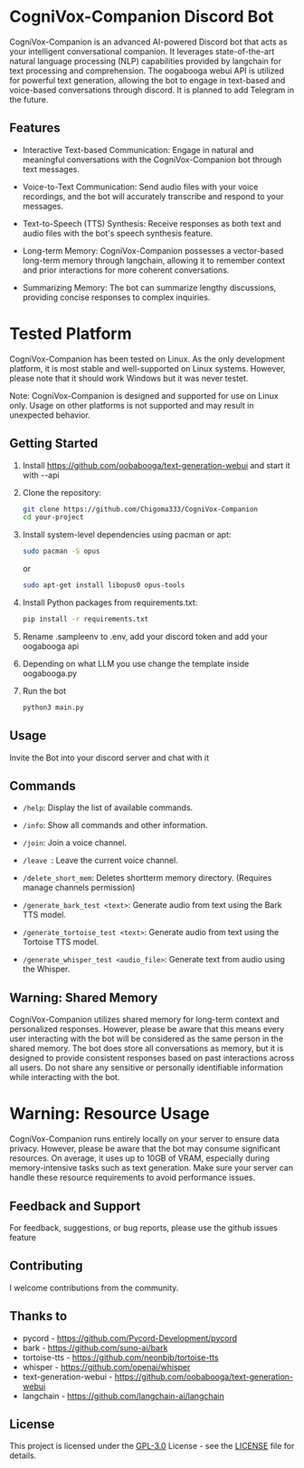 # CogniVox-Companion Discord Bot

CogniVox-Companion is an advanced AI-powered Discord bot that acts as your intelligent conversational companion. It leverages state-of-the-art natural language processing (NLP) capabilities provided by langchain for text processing and comprehension. The oogabooga webui API is utilized for powerful text generation, allowing the bot to engage in text-based and voice-based conversations through discord. It is planned to add Telegram in the future.

## Features

- Interactive Text-based Communication: Engage in natural and meaningful conversations with the CogniVox-Companion bot through text messages.

- Voice-to-Text Communication: Send audio files with your voice recordings, and the bot will accurately transcribe and respond to your messages.

- Text-to-Speech (TTS) Synthesis: Receive responses as both text and audio files with the bot's speech synthesis feature.

- Long-term Memory: CogniVox-Companion possesses a vector-based long-term memory through langchain, allowing it to remember context and prior interactions for more coherent conversations.

- Summarizing Memory: The bot can summarize lengthy discussions, providing concise responses to complex inquiries.

#  Tested Platform

CogniVox-Companion has been tested on Linux. As the only development platform, it is most stable and well-supported on Linux systems. However, please note that it should work Windows but it was never testet. 

Note: CogniVox-Companion is designed and supported for use on Linux only. Usage on other platforms is not supported and may result in unexpected behavior.


## Getting Started

1. Install https://github.com/oobabooga/text-generation-webui and start it with --api

2. Clone the repository:
   ```sh
   git clone https://github.com/Chigoma333/CogniVox-Companion
   cd your-project
   ```

3. Install system-level dependencies using pacman or apt:
    ```sh
    sudo pacman -S opus
    ```
    or
    ```sh
    sudo apt-get install libopus0 opus-tools
    ```
4. Install Python packages from requirements.txt:

    ```sh
    pip install -r requirements.txt
    ```

5. Rename .sampleenv to .env, add your discord token and add your oogabooga api

6. Depending on what LLM you use change the template inside oogabooga.py

7. Run the bot
   ```sh
   python3 main.py
   ```

## Usage

Invite the Bot into your discord server and chat with it

## Commands

- `/help`: Display the list of available commands.

- `/info`: Show all commands and other information.

- `/join`: Join a voice channel.

- `/leave `: Leave the current voice channel.

- `/delete_short_mem`: Deletes shortterm memory directory. (Requires manage channels permission)


- `/generate_bark_test <text>`: Generate audio from text using the Bark TTS model.


- `/generate_tortoise_test <text>`: Generate audio from text using the Tortoise TTS model.


- `/generate_whisper_test <audio_file>`: Generate text from audio using the Whisper.

## Warning: Shared Memory

CogniVox-Companion utilizes shared memory for long-term context and personalized responses. However, please be aware that this means every user interacting with the bot will be considered as the same person in the shared memory. The bot does store all conversations as memory, but it is designed to provide consistent responses based on past interactions across all users. Do not share any sensitive or personally identifiable information while interacting with the bot.

# Warning: Resource Usage

CogniVox-Companion runs entirely locally on your server to ensure data privacy. However, please be aware that the bot may consume significant resources. On average, it uses up to 10GB of VRAM, especially during memory-intensive tasks such as text generation. Make sure your server can handle these resource requirements to avoid performance issues.

## Feedback and Support

For feedback, suggestions, or bug reports, please use the github issues feature

## Contributing

I welcome contributions from the community.

## Thanks to

- pycord - https://github.com/Pycord-Development/pycord 
- bark - https://github.com/suno-ai/bark
- tortoise-tts - https://github.com/neonbjb/tortoise-tts
- whisper - https://github.com/openai/whisper
- text-generation-webui - https://github.com/oobabooga/text-generation-webui
- langchain - https://github.com/langchain-ai/langchain

## License

This project is licensed under the [GPL-3.0](LICENSE) License - see the [LICENSE](LICENSE) file for details.
